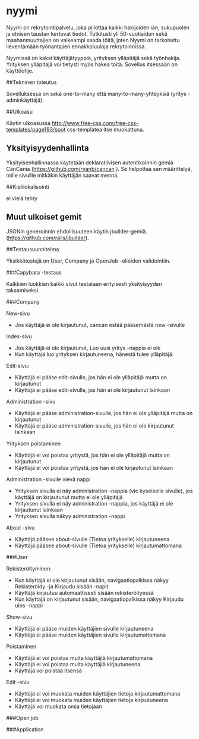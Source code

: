 # nyymi

Nyymi on rekrytointipalvelu, joka piilottaa kaikki hakijoiden iän, sukupuolen ja etnisen taustan kertovat tiedot. Tutkitusti yli 50-vuotiaiden sekä maahanmuuttajien on vaikeampi saada töitä, joten Nyymi on tarkoitettu lieventämään työnantajien ennakkoluuloja rekrytoinnissa. 

Nyymissä on kaksi käyttäjätyyppiä, yrityksen ylläpitäjä sekä työnhakija. Yrityksen ylläpitäjä voi tietysti myös hakea töitä. Sovellus itsessään on käyttöohje. 

##Tekninen toteutus

Sovelluksessa on sekä one-to-many että many-to-many-yhteyksiä (yritys - adminkäyttäjä). 

##Ulkoasu

Käytin ulkoasussa http://www.free-css.com/free-css-templates/page193/spot css-templatea itse muokattuna. 

## Yksityisyydenhallinta

Yksityisenhallinnassa käytetään deklaratiivisen autentikoinnin gemiä CanCania (https://github.com/ryanb/cancan ). Se helpottaa sen määrittelyä, mille sivuille mitkäkin käyttäjän saavat mennä. 

##Kielilokalisointi

ei vielä tehty

## Muut ulkoiset gemit
JSONin generoinnin ehdollisuuteen käytin jbuilder-gemiä. (https://github.com/rails/jbuilder). 

##Testausuunnitelma 

Yksikkötestejä on User, Company ja OpenJob -olioiden validointiin. 

###Capybara -testaus

Kaikkien luokkien kaikki sivut testataan erityisesti yksityisyyden takaamiseksi. 

###Company

New-sivu
* Jos käyttäjä ei ole kirjautunut, cancan estää pääsemästä new -sivulle

Index-sivu
* Jos käyttäjä ei ole kirjautunut, Luo uusi yritys -nappia ei ole
* Kun käyttäjä luo yrityksen kirjautuneena, hänestä tulee ylläpitäjä.

Edit-sivu: 
* Käyttäjä ei pääse edit-sivulle, jos hän ei ole ylläpitäjä mutta on kirjautunut
* Käyttäjä ei pääse edit-sivulle, jos hän ei ole kirjautunut lainkaan

Administration -sivu
* Käyttäjä ei pääse administration-sivulle, jos hän ei ole ylläpitäjä mutta on kirjautunut
* Käyttäjä ei pääse administration-sivulle, jos hän ei ole kirjautunut lainkaan

Yrityksen poistaminen
* Käyttäjä ei voi poistaa yritystä, jos hän ei ole ylläpitäjä mutta on kirjautunut
* Käyttäjä ei voi poistaa yritystä, jos hän ei ole kirjautunut lainkaan

Administration -sivulle vievä nappi
* Yrityksen sivulla ei näy administration -nappia (vie kyseiselle sivulle), jos käyttäjä on kirjautunut mutta ei ole ylläpitäjä
* Yrityksen sivulla ei näy administration -nappia, jos käyttäjä ei ole kirjautunut lainkaan
* Yrityksen sivulla näkyy administration -nappi 

About -sivu
* Käyttäjä pääsee about-sivulle (Tietoa yritykselle) kirjautuneena
* Käyttäjä pääsee about-sivulle (Tietoa yritykselle) kirjautumattomana 

###User

Rekisteröityminen:
* Kun käyttäjä ei ole kirjautunut sisään, navigaatiopalkissa näkyy Rekisteröidy -ja Kirjaudu sisään -napit
* Käyttäjä kirjautuu automaattisesti sisään rekisteröityessä
* Kun käyttäjä on kirjautunut sisään, navigaatiopalkissa näkyy Kirjaudu ulos -nappi

Show-sivu
* Käyttäjä ei pääse muiden käyttäjien sivulle kirjautuneena
* Käyttäjä ei pääse muiden käyttäjien sivulle kirjautumattomana 

Poistaminen
* Käyttäjä ei voi poistaa muita käyttäjiä kirjautumattomana
* Käyttäjä ei voi poistaa muita käyttäjiä kirjautuneena
* Käyttäjä voi poistaa itsensä

Edit -sivu
* Käyttäjä ei voi muokata muiden käyttäjien tietoja kirjautumattomana
* Käyttäjä ei voi muokata muiden käyttäjien tietoja kirjautuneena
* Käyttäjä voi muokata omia tietojaan 

###Open job

###Application

